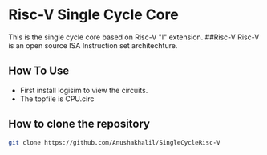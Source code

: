 # Risc-V Single Cycle Core 
This is the single cycle core based on Risc-V "I" extension.
##Risc-V 
Risc-V is an open source ISA Instruction set architechture.
## How To Use
- First install logisim to view the circuits.
- The topfile is CPU.circ
## How to clone the repository
```bash
git clone https://github.com/Anushakhalil/SingleCycleRisc-V
```
